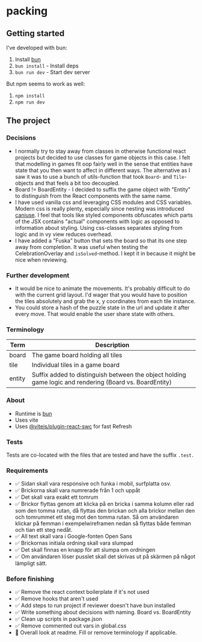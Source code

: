 # packing

## Getting started
I've developed with bun:

1. Install [bun](https://bun.sh/)
2. `bun install` - Install deps
3. `bun run dev` - Start dev server

But npm seems to work as well:
1. `npm install`
2. `npm run dev`

## The project

### Decisions
- I normally try to stay away from classes in otherwise functional react projects but decided to use classes for game objects in this case.
I felt that modelling in games fit oop fairly well in the sense that entities have state that you then want to affect in different ways.
The alternative as I saw it was to use a bunch of utils-function that took `Board`- and `Tile`-objects and that feels a bit too decoupled.
- Board != BoardEntity - I decided to suffix the game object with "Entity" to distinguish from the React components with the same name.
- I have used vanilla css and leveraging CSS modules and CSS variables. Modern css is really plenty, especially since nesting was introduced [caniuse](https://caniuse.com/?search=css-nesting). I feel that tools like styled components obfuscates which parts of the JSX contains "actual" components with logic as opposed to information about styling. Using css-classes separates styling from logic and in vy view reduces overhead.
- I have added a "Fuska" button that sets the board so that its one step away from completion. It was useful when testing the
CelebrationOverlay and `isSolved`-method. I kept it in because it might be nice when reviewing.

### Further development
- It would be nice to animate the movements. It's probably difficult to do with the current grid layout. I'd wager that you
would have to position the tiles absolutely and grab the x, y coordinates from each tile instance.
- You could store a hash of the puzzle state in the url and update it after every move. That would enable the user share state with others.

### Terminology
| Term      | Description                                                                                             |
| --------- | --------------------------------------------------------------------------------------------------------|
| board     | The game board holding all tiles                                                                        |
| tile      | Individual tiles in a game board                                                                        |
| entity    | Suffix added to distinguish between the object holding game logic and rendering (Board vs. BoardEntity) |


### About
- Runtime is [bun](https://bun.sh/)
- Uses vite
- Uses [@vitejs/plugin-react-swc](https://github.com/vitejs/vite-plugin-react-swc) for fast Refresh


### Tests
Tests are co-located with the files that are tested and have the suffix `.test.`

### Requirements

- ✅ Sidan skall vara responsive och funka i mobil, surfplatta osv.
- ✅ Brickorna skall vara numrerade från 1 och uppåt
- ✅ Det skall vara exakt ett tomrum
- ✅ Brickor flyttas genom att klicka på en bricka i samma kolumn eller rad som den tomma rutan, då flyttas den brickan och alla brickor mellan den och tomrummet ett steg mot den tomma rutan. Så om användaren klickar på femman i exempelwireframen nedan så flyttas både femman och tian ett steg nedåt.
- ✅ All text skall vara i Google-fonten Open Sans
- ✅ Brickornas initiala ordning skall vara slumpad
- ✅ Det skall finnas en knapp för att slumpa om ordningen
- ✅ Om användaren löser pusslet skall det skrivas ut på skärmen på något lämpligt sätt.


### Before finishing

- ✅ Remove the react context boilerplate if it's not used
- ✅ Remove hooks that aren't used
- ✅ Add steps to run project if reviewer doesn't have bun installed
- ✅ Write something about decisions with naming. Board vs. BoardEntity
- ✅ Clean up scripts in package.json
- ✅ Remove commented out vars in global.css
- 🚧 Overall look at readme. Fill or remove terminology if applicable.
